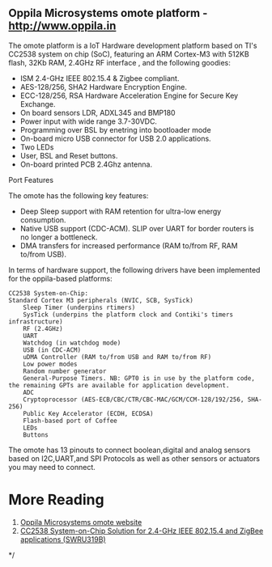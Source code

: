 Oppila Microsystems omote platform -  http://www.oppila.in
-------------------------------------------------------------------------

The omote platform is a IoT Hardware development platform based
on TI's CC2538 system on chip (SoC), featuring an ARM Cortex-M3 with 512KB
flash, 32Kb RAM, 2.4GHz RF interface , and the
following goodies:

* ISM 2.4-GHz IEEE 802.15.4 & Zigbee compliant.
* AES-128/256, SHA2 Hardware Encryption Engine.
* ECC-128/256, RSA Hardware Acceleration Engine for Secure Key Exchange.
* On board sensors LDR, ADXL345 and BMP180
* Power input with wide range 3.7-30VDC.
* Programming over BSL by enetring into bootloader mode
* On-board micro USB connector for USB 2.0 applications.
* Two LEDs
* User, BSL and Reset buttons.
* On-board printed PCB 2.4Ghz antenna. 

Port Features

The omote has the following key features:

  * Deep Sleep support with RAM retention for ultra-low energy consumption.
  * Native USB support (CDC-ACM). SLIP over UART for border routers is no longer a bottleneck.
  * DMA transfers for increased performance (RAM to/from RF, RAM to/from USB).

In terms of hardware support, the following drivers have been implemented for the oppila-based platforms:

    CC2538 System-on-Chip:
	Standard Cortex M3 peripherals (NVIC, SCB, SysTick)
        Sleep Timer (underpins rtimers)
        SysTick (underpins the platform clock and Contiki's timers infrastructure)
        RF (2.4GHz)
        UART
        Watchdog (in watchdog mode)
        USB (in CDC-ACM)
        uDMA Controller (RAM to/from USB and RAM to/from RF)
        Low power modes
        Random number generator
        General-Purpose Timers. NB: GPT0 is in use by the platform code, the remaining GPTs are available for application development.
        ADC
        Cryptoprocessor (AES-ECB/CBC/CTR/CBC-MAC/GCM/CCM-128/192/256, SHA-256)
        Public Key Accelerator (ECDH, ECDSA)
        Flash-based port of Coffee
        LEDs
        Buttons

The omote has 13 pinouts to connect boolean,digital and analog sensors based on I2C,UART,and SPI Protocols as well as other sensors or actuators you may need to connect.

More Reading
============
1. [Oppila Microsystems omote website](http://www.oppila.in)
2. [CC2538 System-on-Chip Solution for 2.4-GHz IEEE 802.15.4 and ZigBee applications (SWRU319B)][cc2538]

[cc2538]: http://www.ti.com/product/cc2538     "CC2538"
*/
